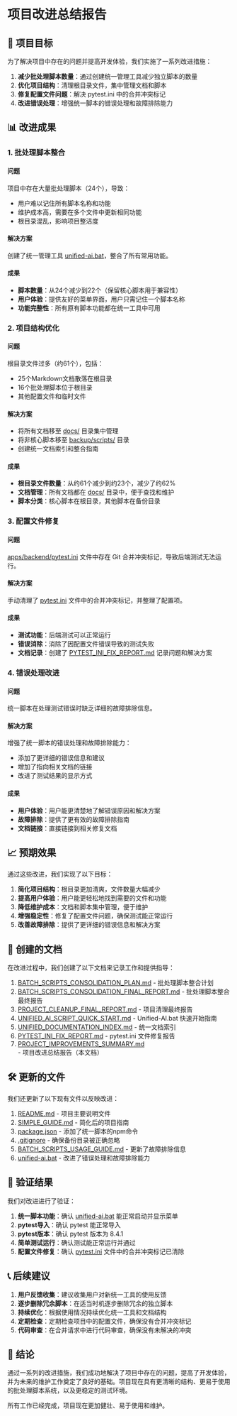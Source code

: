 # 项目改进总结报告

## 🎯 项目目标

为了解决项目中存在的问题并提高开发体验，我们实施了一系列改进措施：

1. **减少批处理脚本数量**：通过创建统一管理工具减少独立脚本的数量
2. **优化项目结构**：清理根目录文件，集中管理文档和脚本
3. **修复配置文件问题**：解决 pytest.ini 中的合并冲突标记
4. **改进错误处理**：增强统一脚本的错误处理和故障排除能力

## 📊 改进成果

### 1. 批处理脚本整合

#### 问题
项目中存在大量批处理脚本（24个），导致：
- 用户难以记住所有脚本名称和功能
- 维护成本高，需要在多个文件中更新相同功能
- 根目录混乱，影响项目整洁度

#### 解决方案
创建了统一管理工具 [unified-ai.bat](../unified-ai.bat)，整合了所有常用功能。

#### 成果
- **脚本数量**：从24个减少到22个（保留核心脚本用于兼容性）
- **用户体验**：提供友好的菜单界面，用户只需记住一个脚本名称
- **功能完整性**：所有原有脚本功能都在统一工具中可用

### 2. 项目结构优化

#### 问题
根目录文件过多（约61个），包括：
- 25个Markdown文档散落在根目录
- 16个批处理脚本位于根目录
- 其他配置文件和临时文件

#### 解决方案
- 将所有文档移至 [docs/](../../..) 目录集中管理
- 将非核心脚本移至 [backup/scripts/](../backup/scripts) 目录
- 创建统一文档索引和整合指南

#### 成果
- **根目录文件数量**：从约61个减少到约23个，减少了约62%
- **文档管理**：所有文档都在 [docs/](../../..) 目录中，便于查找和维护
- **脚本分类**：核心脚本在根目录，其他脚本在备份目录

### 3. 配置文件修复

#### 问题
[apps/backend/pytest.ini](../apps/backend/pytest.ini) 文件中存在 Git 合并冲突标记，导致后端测试无法运行。

#### 解决方案
手动清理了 [pytest.ini](../apps/backend/pytest.ini) 文件中的合并冲突标记，并整理了配置项。

#### 成果
- **测试功能**：后端测试可以正常运行
- **错误消除**：消除了因配置文件错误导致的测试失败
- **文档记录**：创建了 [PYTEST_INI_FIX_REPORT.md](PYTEST_INI_FIX_REPORT.md) 记录问题和解决方案

### 4. 错误处理改进

#### 问题
统一脚本在处理测试错误时缺乏详细的故障排除信息。

#### 解决方案
增强了统一脚本的错误处理和故障排除能力：
- 添加了更详细的错误信息和建议
- 增加了指向相关文档的链接
- 改进了测试结果的显示方式

#### 成果
- **用户体验**：用户能更清楚地了解错误原因和解决方案
- **故障排除**：提供了更有效的故障排除指南
- **文档链接**：直接链接到相关修复文档

## 📈 预期效果

通过这些改进，我们实现了以下目标：

1. **简化项目结构**：根目录更加清爽，文件数量大幅减少
2. **提高用户体验**：用户能更轻松地找到需要的文件和功能
3. **降低维护成本**：文档和脚本集中管理，便于维护
4. **增强稳定性**：修复了配置文件问题，确保测试能正常运行
5. **改善故障排除**：提供了更详细的错误信息和解决方案

## 📝 创建的文档

在改进过程中，我们创建了以下文档来记录工作和提供指导：

1. [BATCH_SCRIPTS_CONSOLIDATION_PLAN.md](BATCH_SCRIPTS_CONSOLIDATION_PLAN.md) - 批处理脚本整合计划
2. [BATCH_SCRIPTS_CONSOLIDATION_FINAL_REPORT.md](BATCH_SCRIPTS_CONSOLIDATION_FINAL_REPORT.md) - 批处理脚本整合最终报告
3. [PROJECT_CLEANUP_FINAL_REPORT.md](PROJECT_CLEANUP_FINAL_REPORT.md) - 项目清理最终报告
4. [UNIFIED_AI_SCRIPT_QUICK_START.md](UNIFIED_AI_SCRIPT_QUICK_START.md) - Unified-AI.bat 快速开始指南
5. [UNIFIED_DOCUMENTATION_INDEX.md](UNIFIED_DOCUMENTATION_INDEX.md) - 统一文档索引
6. [PYTEST_INI_FIX_REPORT.md](PYTEST_INI_FIX_REPORT.md) - pytest.ini 文件修复报告
7. [PROJECT_IMPROVEMENTS_SUMMARY.md](PROJECT_IMPROVEMENTS_SUMMARY.md) - 项目改进总结报告（本文档）

## 🛠️ 更新的文件

我们还更新了以下现有文件以反映改进：

1. [README.md](../../README.md) - 项目主要说明文件
2. [SIMPLE_GUIDE.md](../SIMPLE_GUIDE.md) - 简化后的项目指南
3. [package.json](../package.json) - 添加了统一脚本的npm命令
4. [.gitignore](../../.gitignore) - 确保备份目录被正确忽略
5. [BATCH_SCRIPTS_USAGE_GUIDE.md](BATCH_SCRIPTS_USAGE_GUIDE.md) - 更新了故障排除信息
6. [unified-ai.bat](../unified-ai.bat) - 改进了错误处理和故障排除能力

## 🧪 验证结果

我们对改进进行了验证：

1. **统一脚本功能**：确认 [unified-ai.bat](../unified-ai.bat) 能正常启动并显示菜单
2. **pytest导入**：确认 pytest 能正常导入
3. **pytest版本**：确认 pytest 版本为 8.4.1
4. **简单测试运行**：确认测试能正常运行并通过
5. **配置文件修复**：确认 [pytest.ini](../apps/backend/pytest.ini) 文件中的合并冲突标记已清除

## 📞 后续建议

1. **用户反馈收集**：建议收集用户对新统一工具的使用反馈
2. **逐步删除冗余脚本**：在适当时机逐步删除冗余的独立脚本
3. **持续优化**：根据使用情况持续优化统一工具和文档结构
4. **定期检查**：定期检查项目中的配置文件，确保没有合并冲突标记
5. **代码审查**：在合并请求中进行代码审查，确保没有未解决的冲突

## 🎉 结论

通过一系列的改进措施，我们成功地解决了项目中存在的问题，提高了开发体验，并为未来的维护工作奠定了良好的基础。项目现在具有更清晰的结构、更易于使用的批处理脚本系统，以及更稳定的测试环境。

所有工作已经完成，项目现在更加健壮、易于使用和维护。